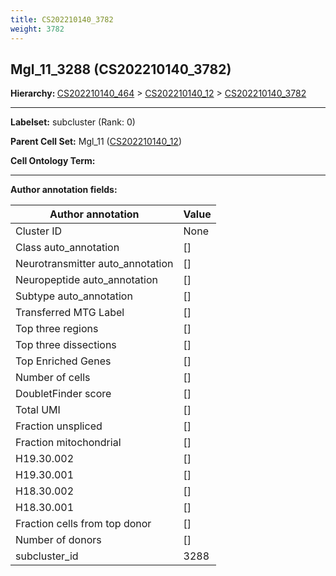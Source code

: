 ```yaml
---
title: CS202210140_3782
weight: 3782
---
```

## Mgl_11_3288 (CS202210140_3782)
<b>Hierarchy: </b>
[CS202210140_464](../CS202210140_464) >
[CS202210140_12](../CS202210140_12) >
[CS202210140_3782](../CS202210140_3782)

---


**Labelset:** subcluster (Rank: 0)

**Parent Cell Set:** Mgl_11 ([CS202210140_12](../CS202210140_12))



**Cell Ontology Term:** 

[MARKER GENES.]: #


---

[TRANSFERRED ANNOTATIONS.]: #


[AUTHOR ANNOTATION FIELDS.]: #


**Author annotation fields:**

| Author annotation | Value |
|-------------------|-------|
|Cluster ID|None|
|Class auto_annotation|[]|
|Neurotransmitter auto_annotation|[]|
|Neuropeptide auto_annotation|[]|
|Subtype auto_annotation|[]|
|Transferred MTG Label|[]|
|Top three regions|[]|
|Top three dissections|[]|
|Top Enriched Genes|[]|
|Number of cells|[]|
|DoubletFinder score|[]|
|Total UMI|[]|
|Fraction unspliced|[]|
|Fraction mitochondrial|[]|
|H19.30.002|[]|
|H19.30.001|[]|
|H18.30.002|[]|
|H18.30.001|[]|
|Fraction cells from top donor|[]|
|Number of donors|[]|
|subcluster_id|3288|
